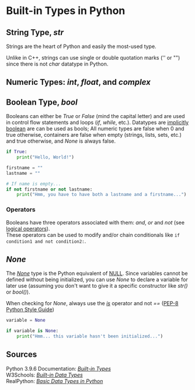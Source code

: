 # Built-in Types in Python

## String Type, _str_
Strings are the heart of Python and easily the most-used type.

Unlike in C++, strings can use single or double quotation marks ('' or "") since there is not _char_ datatype in Python. 

## Numeric Types: _int_, _float_, and _complex_

## Boolean Type, _bool_
Booleans can either be _True_ or _False_ (mind the capital letter) and are used in control flow statements and loops (_if_, _while_, etc.).
Datatypes are [implicitly boolean](http://anh.cs.luc.edu/handsonPythonTutorial/boolean.html) are can be used as bools;
All numeric types are false when 0 and true otherwise, containers are false when empty (strings, lists, sets, etc.) and true otherwise, and _None_ is always false.
```Python
if True:
    print("Hello, World!")

firstname = ""
lastname = ""

# If name is empty...
if not firstname or not lastname:
    print("Hmm, you have to have both a lastname and a firstname...")
```

### Operators
Booleans have three operators associated with them: _and_, _or_ and _not_ (see [logical operators](https://www.w3schools.com/python/python_operators.asp)). <br />
These operators can be used to modify and/or chain conditionals like `if condition1 and not condition2:`.

## _None_
The [_None_](https://www.w3schools.com/python/ref_keyword_none.asp) type is the Python equivalent of [NULL](https://www.thoughtco.com/definition-of-null-958118#:~:text=Null%20is%20a%20built%2Din,pattern%20for%20a%20null%20pointer.). Since variables cannot be defined without being initialized, you can use _None_
to declare a variable for later use (assuming you don't want to give it a specific constructor like _str()_ or _bool()_).

When checking for _None_, always use the [_is_](https://realpython.com/courses/python-is-identity-vs-equality/) operator and not _==_ ([PEP-8 Python Style Guide](https://www.python.org/dev/peps/pep-0008/#programming-recommendations))

```Python
variable = None

if variable is None:
    print("Hmm... this variable hasn't been initialized...")
```

## Sources
Python 3.9.6 Documentation: [_Built-in Types_](https://docs.python.org/3/library/stdtypes.html) <br />
W3Schools: [_Built-in Data Types_](https://www.w3schools.com/python/python_datatypes.asp) <br />
RealPython: [_Basic Data Types in Python_](https://realpython.com/python-data-types/) <br />
